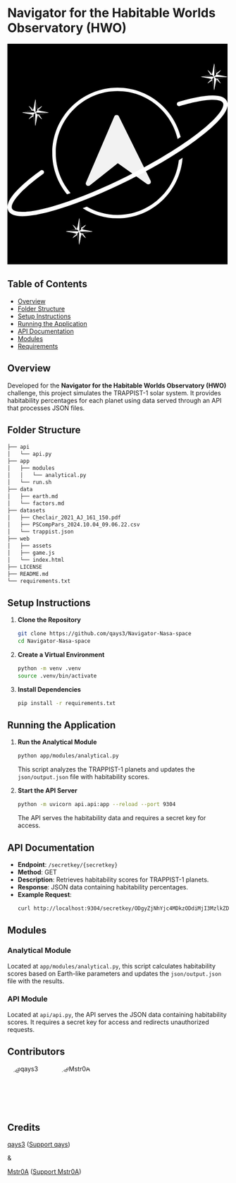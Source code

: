 # Navigator for the Habitable Worlds Observatory (HWO)

![alt text](img/EXOATLAS-2.png)


## Table of Contents
- [Overview](#overview)
- [Folder Structure](#folder-structure)
- [Setup Instructions](#setup-instructions)
- [Running the Application](#running-the-application)
- [API Documentation](#api-documentation)
- [Modules](#modules)
- [Requirements](#requirements)

## Overview
Developed for the **Navigator for the Habitable Worlds Observatory (HWO)** challenge, this project simulates the TRAPPIST-1 solar system. It provides habitability percentages for each planet using data served through an API that processes JSON files.

## Folder Structure
```
├── api
│   └── api.py
├── app
│   ├── modules
│   │   └── analytical.py
│   └── run.sh
├── data
│   ├── earth.md
│   └── factors.md
├── datasets
│   ├── Checlair_2021_AJ_161_150.pdf
│   ├── PSCompPars_2024.10.04_09.06.22.csv
│   └── trappist.json
├── web
│   ├── assets
│   ├── game.js
│   └── index.html
├── LICENSE
├── README.md
└── requirements.txt
```

## Setup Instructions
1. **Clone the Repository**
   ```bash
   git clone https://github.com/qays3/Navigator-Nasa-space
   cd Navigator-Nasa-space
   ```

2. **Create a Virtual Environment**
   ```bash
   python -m venv .venv
   source .venv/bin/activate
   ```

3. **Install Dependencies**
   ```bash
   pip install -r requirements.txt
   ```

## Running the Application
1. **Run the Analytical Module**
   ```bash
   python app/modules/analytical.py
   ```
   This script analyzes the TRAPPIST-1 planets and updates the `json/output.json` file with habitability scores.

2. **Start the API Server**
   ```bash
   python -m uvicorn api.api:app --reload --port 9304
   ```
   The API serves the habitability data and requires a secret key for access.

## API Documentation
- **Endpoint**: `/secretkey/{secretkey}`
- **Method**: GET
- **Description**: Retrieves habitability scores for TRAPPIST-1 planets.
- **Response**: JSON data containing habitability percentages.
- **Example Request**:
  ```bash
  curl http://localhost:9304/secretkey/ODgyZjNhYjc4MDkzODdiMjI3MzlkZDVhMmYxNTAyMTc=
  ```

## Modules
### Analytical Module
Located at `app/modules/analytical.py`, this script calculates habitability scores based on Earth-like parameters and updates the `json/output.json` file with the results.

### API Module
Located at `api/api.py`, the API serves the JSON data containing habitability scores. It requires a secret key for access and redirects unauthorized requests.

## Contributors

<div style="display: flex; align-items: center; margin-bottom: 20px;">
    <a href="https://github.com/qays3" style="text-decoration: none; display: flex; align-items: center;">
        <img src="https://github.com/qays3.png" alt="@qays3" title="@qays3" width="100px" height="100px" style="border-radius: 50%; margin-right: 10px;">
    </a>
    <a href="https://github.com/Mstr0A" style="text-decoration: none; display: flex; align-items: center;">
        <img src="https://github.com/Mstr0A.png" alt="@Mstr0A" title="@Mstr0A" width="100px" height="100px" style="border-radius: 50%; margin-right: 10px;">
    </a>
</div>

## Credits
[qays3](https://github.com/qays3) ([Support qays](https://buymeacoffee.com/hidden))

&

[Mstr0A](https://github.com/Mstr0A) ([Support Mstr0A](https://buymeacoffee.com/mstr0a))